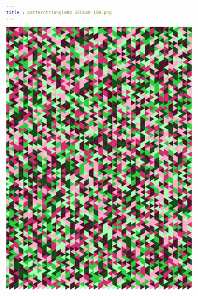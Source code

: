 ```yaml
---
title : patterntriangle02 2ECC40 150.png
---
```

![patterntriangle02_2ECC40_150.png](../img/patterntriangle02_2ECC40_150.png)
